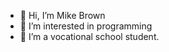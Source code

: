 - 👋 Hi, I’m Mike Brown
- 👀 I’m interested in programming
- 🌱 I’m a vocational school student.

<!---
mike-brown8/mike-brown8 is a ✨ special ✨ repository because its `README.md` (this file) appears on your GitHub profile.
You can click the Preview link to take a look at your changes.
--->
